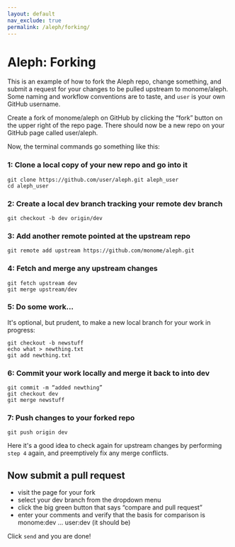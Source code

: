 ```yaml
---
layout: default
nav_exclude: true
permalink: /aleph/forking/
---
```


# Aleph: Forking

This is an example of how to fork the Aleph repo, change something, and submit a request for your changes to be pulled upstream to monome/aleph. Some naming and workflow conventions are to taste, and `user` is your own GitHub username.

Create a fork of monome/aleph on GitHub by clicking the “fork” button on the upper right of the repo page. There should now be a new repo on your GitHub page called user/aleph.

Now, the terminal commands go something like this:

### 1: Clone a local copy of your new repo and go into it

~~~
git clone https://github.com/user/aleph.git aleph_user
cd aleph_user
~~~

### 2: Create a local dev branch tracking your remote dev branch

~~~
git checkout -b dev origin/dev
~~~

### 3: Add another remote pointed at the upstream repo

~~~
git remote add upstream https://github.com/monome/aleph.git
~~~

### 4: Fetch and merge any upstream changes

~~~
git fetch upstream dev
git merge upstream/dev
~~~

### 5: Do some work…

It's optional, but prudent, to make a new local branch for your work in progress:

~~~
git checkout -b newstuff
echo what > newthing.txt
git add newthing.txt
~~~

### 6: Commit your work locally and merge it back to into dev

~~~
git commit -m “added newthing”
git checkout dev
git merge newstuff
~~~

### 7: Push changes to your forked repo

~~~
git push origin dev
~~~

Here it's a good idea to check again for upstream changes by performing `step 4` again, and preemptively fix any merge conflicts.

## Now submit a pull request

- visit the page for your fork
- select your dev branch from the dropdown menu
- click the big green button that says “compare and pull request”
- enter your comments and verify that the basis for comparison is monome:dev … user:dev (it should be)

Click `send` and you are done!
